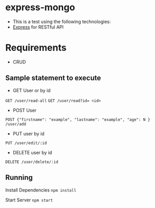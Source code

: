 # express-mongo
- This is a test using the following technologies:
- [Express](http://expressjs.com/) for RESTful API

# Requirements

- CRUD

## Sample statement to execute

- GET User or by id

``` GET /user/read-all ```
``` GET /user/read?id= <id> ```

- POST User

``` POST {"firstname": "example", "lastname": "example", "age": N } /user/add ```

- PUT user by id

``` PUT /user/edit/:id ```

- DELETE user by id

``` DELETE /user/delete/:id ```

## Running
Install Dependencies
```npm install```

Start Server
```npm start```
